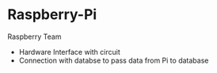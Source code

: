 # Raspberry-Pi
Raspberry Team
- Hardware Interface with circuit
- Connection with databse to pass data from Pi to database


